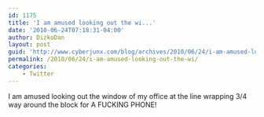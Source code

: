 ```yaml
---
id: 1175
title: 'I am amused looking out the wi...'
date: '2010-06-24T07:18:31-04:00'
author: DizkoDan
layout: post
guid: 'http://www.cyberjunx.com/blog/archives/2010/06/24/i-am-amused-looking-out-the-wi/'
permalink: /2010/06/24/i-am-amused-looking-out-the-wi/
categories:
    - Twitter
---
```


I am amused looking out the window of my office at the line wrapping 3/4 way around the block for A FUCKING PHONE!
